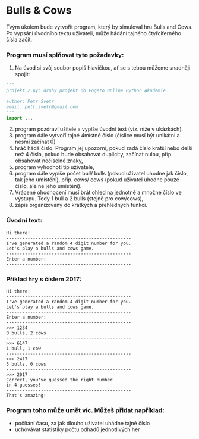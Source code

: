 # Bulls & Cows
Tvým úkolem bude vytvořit program, který by simuloval hru Bulls and Cows. Po vypsání úvodního textu uživateli, může hádání tajného čtyřciferného čísla začít.

### Program musí splňovat tyto požadavky:

1) Na úvod si svůj soubor popiš hlavičkou, ať se s tebou můžeme snadněji spojit:

```py
"""
projekt_2.py: druhý projekt do Engeto Online Python Akademie

author: Petr Svetr
email: petr.svetr@gmail.com
"""
import ...
```

2) program pozdraví užitele a vypíše úvodní text  (viz. níže v ukázkách),
3) program dále vytvoří tajné 4místné číslo (číslice musí být unikátní a nesmí začínat 0)
4) hráč hádá číslo. Program jej upozorní, pokud zadá číslo kratší nebo delší než 4 čísla, pokud bude obsahovat duplicity, začínat nulou, příp. obsahovat nečíselné znaky,
5) program vyhodnotí tip uživatele,
6) program dále vypíše počet bull/ bulls (pokud uživatel uhodne jak číslo, tak jeho umístění), příp. cows/ cows (pokud uživatel uhodne pouze číslo, ale ne jeho umístění). 
7) Vrácené ohodnocení musí brát ohled na jednotné a množné číslo ve výstupu. Tedy 1 bull a 2 bulls (stejně pro cow/cows),
8) zápis organizovaný do krátkých a přehledných funkcí.

### Úvodní text:

```
Hi there!
-----------------------------------------------
I've generated a random 4 digit number for you.
Let's play a bulls and cows game.
-----------------------------------------------
Enter a number:
-----------------------------------------------
```

### Příklad hry s číslem 2017:

```
Hi there!
-----------------------------------------------
I've generated a random 4 digit number for you.
Let's play a bulls and cows game.
-----------------------------------------------
Enter a number:
-----------------------------------------------
>>> 1234
0 bulls, 2 cows
-----------------------------------------------
>>> 6147
1 bull, 1 cow
-----------------------------------------------
>>> 2417
3 bulls, 0 cows
-----------------------------------------------
>>> 2017
Correct, you've guessed the right number
in 4 guesses!
-----------------------------------------------
That's amazing!
```

### Program toho může umět víc. Můžeš přidat například:

- počítání času, za jak dlouho uživatel uhádne tajné číslo 
- uchovávat statistiky počtu odhadů jednotlivých her

